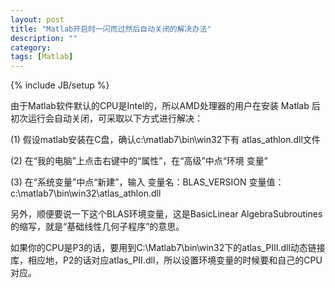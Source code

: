 ```yaml
---
layout: post
title: "Matlab开启时一闪而过然后自动关闭的解决办法"
description: ""
category: 
tags: [Matlab]
---
```

{% include JB/setup %}

由于Matlab软件默认的CPU是Intel的，所以AMD处理器的用户在安装 Matlab 后初次运行会自动关闭，可采取以下方式进行解决： 

(1) 假设matlab安装在C盘，确认c:\matlab7\bin\win32下有 atlas_athlon.dll文件 

(2) 在“我的电脑”上点击右键中的“属性”，在“高级”中点“环境 变量”

(3) 在“系统变量”中点“新建”，输入 变量名：BLAS_VERSION 变量值：c:\matlab7\bin\win32\atlas_athlon.dll

另外，顺便要说一下这个BLAS环境变量，这是BasicLinear AlgebraSubroutines的缩写，就是“基础线性几何子程序”的意思。

如果你的CPU是P3的话，要用到C:\Matlab7\bin\win32下的atlas_PIII.dll动态链接库，相应地，P2的话对应atlas_PII.dll，所以设置环境变量的时候要和自己的CPU对应。